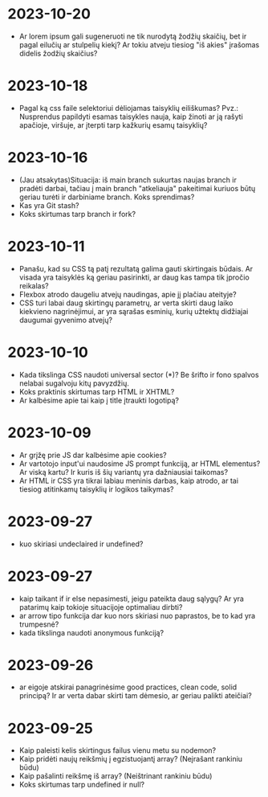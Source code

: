 # 2023-10-20
- Ar lorem ipsum gali sugeneruoti ne tik nurodytą žodžių skaičių, bet ir pagal eilučių ar stulpelių kiekį? Ar tokiu atveju tiesiog "iš akies" įrašomas didelis žodžių skaičius?
  
# 2023-10-18
- Pagal ką css faile selektoriui dėliojamas taisyklių eiliškumas? Pvz.: Nusprendus papildyti esamas taisykles nauja, kaip žinoti ar ją rašyti apačioje, viršuje, ar įterpti tarp kažkurių esamų taisyklių?

# 2023-10-16
- (Jau atsakytas)Situacija: iš main branch sukurtas naujas branch ir pradėti darbai, tačiau į main branch "atkeliauja" pakeitimai kuriuos būtų geriau turėti ir darbiniame branch. Koks sprendimas?
- Kas yra Git stash?
- Koks skirtumas tarp branch ir fork?

# 2023-10-11
- Panašu, kad su CSS tą patį rezultatą galima gauti skirtingais būdais. Ar visada yra taisyklės ką geriau pasirinkti, ar daug kas tampa tik įpročio reikalas?
- Flexbox atrodo daugeliu atvejų naudingas, apie jį plačiau ateityje?
- CSS turi labai daug skirtingų parametrų, ar verta skirti daug laiko kiekvieno nagrinėjimui, ar yra sąrašas esminių, kurių užtektų didžiajai daugumai gyvenimo atvejų?
  
# 2023-10-10
- Kada tikslinga CSS naudoti universal sector (*)? Be šrifto ir fono spalvos nelabai sugalvoju kitų pavyzdžių.
- Koks praktinis skirtumas tarp HTML ir XHTML?
- Ar kalbėsime apie tai kaip į title įtraukti logotipą?
  
# 2023-10-09
- Ar grįžę prie JS dar kalbėsime apie cookies?
- Ar vartotojo input'ui naudosime JS prompt funkciją, ar HTML elementus? Ar viską kartu? Ir kuris iš šių variantų yra dažniausiai taikomas?
- Ar HTML ir CSS yra tikrai labiau meninis darbas, kaip atrodo, ar tai tiesiog atitinkamų taisyklių ir logikos taikymas?
  
# 2023-09-27
- kuo skiriasi undeclaired ir undefined?

# 2023-09-27
- kaip taikant if ir else nepasimesti, jeigu pateikta daug sąlygų? Ar yra patarimų kaip tokioje situacijoje optimaliau dirbti?
- ar arrow tipo funkcija dar kuo nors skiriasi nuo paprastos, be to kad yra trumpesnė?
- kada tikslinga naudoti anonymous funkciją? 

# 2023-09-26
- ar eigoje atskirai panagrinėsime good practices, clean code, solid principą? Ir ar verta dabar skirti tam dėmesio, ar geriau palikti ateičiai?

# 2023-09-25

- Kaip paleisti kelis skirtingus failus vienu metu su nodemon?
- Kaip pridėti naujų reikšmių į egzistuojantį array? (Neįrašant rankiniu būdu)
- Kaip pašalinti reikšmę iš array? (Neištrinant rankiniu būdu)
- Koks skirtumas tarp undefined ir null?
